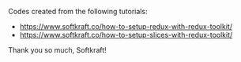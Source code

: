 Codes created from the following tutorials:
- https://www.softkraft.co/how-to-setup-redux-with-redux-toolkit/
- https://www.softkraft.co/how-to-setup-slices-with-redux-toolkit/

Thank you so much, Softkraft!

